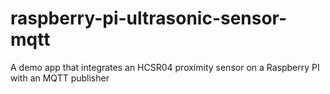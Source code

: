 # raspberry-pi-ultrasonic-sensor-mqtt
A demo app that integrates an HCSR04 proximity sensor on a Raspberry PI with an MQTT publisher
